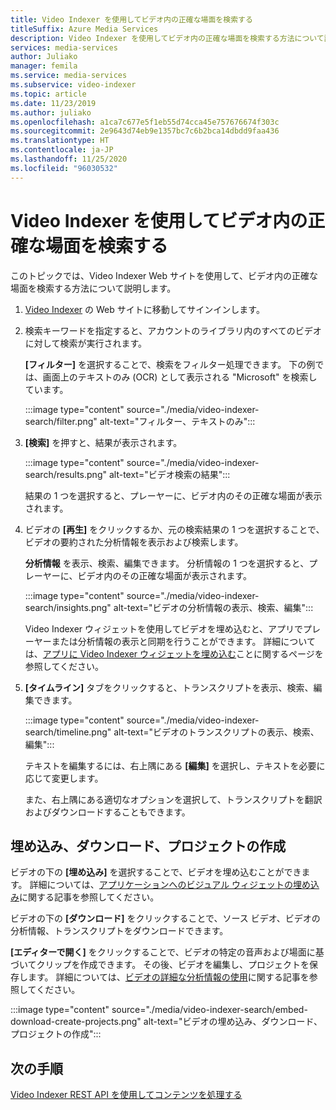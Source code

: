 ```yaml
---
title: Video Indexer を使用してビデオ内の正確な場面を検索する
titleSuffix: Azure Media Services
description: Video Indexer を使用してビデオ内の正確な場面を検索する方法について説明します。
services: media-services
author: Juliako
manager: femila
ms.service: media-services
ms.subservice: video-indexer
ms.topic: article
ms.date: 11/23/2019
ms.author: juliako
ms.openlocfilehash: a1ca7c677e5f1eb55d74cca45e757676674f303c
ms.sourcegitcommit: 2e9643d74eb9e1357bc7c6b2bca14dbdd9faa436
ms.translationtype: HT
ms.contentlocale: ja-JP
ms.lasthandoff: 11/25/2020
ms.locfileid: "96030532"
---
```

# <a name="search-for-exact-moments-in-videos-with-video-indexer"></a>Video Indexer を使用してビデオ内の正確な場面を検索する

このトピックでは、Video Indexer Web サイトを使用して、ビデオ内の正確な場面を検索する方法について説明します。

1. [Video Indexer](https://www.videoindexer.ai/) の Web サイトに移動してサインインします。
1. 検索キーワードを指定すると、アカウントのライブラリ内のすべてのビデオに対して検索が実行されます。 

    **[フィルター]** を選択することで、検索をフィルター処理できます。 下の例では、画面上のテキストのみ (OCR) として表示される "Microsoft" を検索しています。

    :::image type="content" source="./media/video-indexer-search/filter.png" alt-text="フィルター、テキストのみ":::
1. **[検索]** を押すと、結果が表示されます。

    :::image type="content" source="./media/video-indexer-search/results.png" alt-text="ビデオ検索の結果":::

    結果の 1 つを選択すると、プレーヤーに、ビデオ内のその正確な場面が表示されます。
1. ビデオの **[再生]** をクリックするか、元の検索結果の 1 つを選択することで、ビデオの要約された分析情報を表示および検索します。 

    **分析情報** を表示、検索、編集できます。 分析情報の 1 つを選択すると、プレーヤーに、ビデオ内のその正確な場面が表示されます。  

    :::image type="content" source="./media/video-indexer-search/insights.png" alt-text="ビデオの分析情報の表示、検索、編集":::

    Video Indexer ウィジェットを使用してビデオを埋め込むと、アプリでプレーヤーまたは分析情報の表示と同期を行うことができます。 詳細については、[アプリに Video Indexer ウィジェットを埋め込む](video-indexer-embed-widgets.md)ことに関するページを参照してください。
1. **[タイムライン]** タブをクリックすると、トランスクリプトを表示、検索、編集できます。 

    :::image type="content" source="./media/video-indexer-search/timeline.png" alt-text="ビデオのトランスクリプトの表示、検索、編集":::

    テキストを編集するには、右上隅にある **[編集]** を選択し、テキストを必要に応じて変更します。 

    また、右上隅にある適切なオプションを選択して、トランスクリプトを翻訳およびダウンロードすることもできます。 

## <a name="embed-download-create-projects"></a>埋め込み、ダウンロード、プロジェクトの作成

ビデオの下の **[埋め込み]** を選択することで、ビデオを埋め込むことができます。 詳細については、[アプリケーションへのビジュアル ウィジェットの埋め込み](video-indexer-embed-widgets.md)に関する記事を参照してください。

ビデオの下の **[ダウンロード]** をクリックすることで、ソース ビデオ、ビデオの分析情報、トランスクリプトをダウンロードできます。

**[エディターで開く]** をクリックすることで、ビデオの特定の音声および場面に基づいてクリップを作成できます。 その後、ビデオを編集し、プロジェクトを保存します。 詳細については、[ビデオの詳細な分析情報の使用](use-editor-create-project.md)に関する記事を参照してください。

:::image type="content" source="./media/video-indexer-search/embed-download-create-projects.png" alt-text="ビデオの埋め込み、ダウンロード、プロジェクトの作成":::

## <a name="next-steps"></a>次の手順

[Video Indexer REST API を使用してコンテンツを処理する](video-indexer-use-apis.md)
